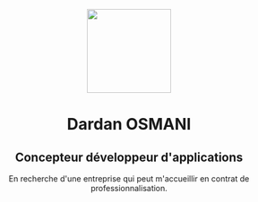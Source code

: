 <br>
<br>
<br>

<div align="center">
<img src="https://raw.githubusercontent.com/soroushchehresa/github-readme-linkedin/master/linkedin-github.png" width="150" />

# Dardan OSMANI
## Concepteur développeur d'applications
En recherche d'une entreprise qui peut m'accueillir en contrat de professionnalisation.

</div>
